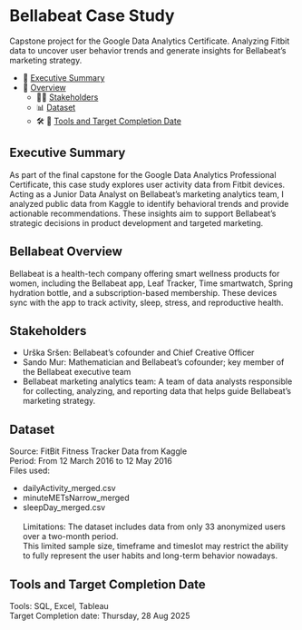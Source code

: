 # Bellabeat Case Study
Capstone project for the Google Data Analytics Certificate. Analyzing Fitbit data to uncover user behavior trends and generate insights for Bellabeat’s marketing strategy.

- 🎯 [Executive Summary](#Executive-Summary)
- 🌿 [Overview](#Bellabeat-Overview)
  - 🧑‍💼 [Stakeholders](#Stakeholders)
  - 📊 [Dataset](#Dataset)
  - 🛠️ 📅 [Tools and Target Completion Date](#Tools-and-Target-Completion-Date)
  

## Executive Summary
As part of the final capstone for the Google Data Analytics Professional Certificate, this case study explores user activity data from Fitbit devices. Acting as a Junior Data Analyst on Bellabeat’s marketing analytics team, I analyzed public data from Kaggle to identify behavioral trends and provide actionable recommendations. These insights aim to support Bellabeat’s strategic decisions in product development and targeted marketing.

## Bellabeat Overview
Bellabeat is a health-tech company offering smart wellness products for women, including the Bellabeat app, Leaf Tracker, Time smartwatch, Spring hydration bottle, and a subscription-based membership. These devices sync with the app to track activity, sleep, stress, and reproductive health.

## Stakeholders
- Urška Sršen: Bellabeat’s cofounder and Chief Creative Officer 
- Sando Mur: Mathematician and Bellabeat’s cofounder; key member of the Bellabeat executive team 
- Bellabeat marketing analytics team: A team of data analysts responsible for collecting, analyzing, and reporting data that helps guide Bellabeat’s marketing strategy. 

## Dataset
Source: FitBit Fitness Tracker Data from Kaggle\
Period: From 12 March 2016 to 12 May 2016\
Files used:
- dailyActivity_merged.csv
- minuteMETsNarrow_merged
- sleepDay_merged.csv\
  \
Limitations: The dataset includes data from only 33 anonymized users over a two-month period. \
This limited sample size, timeframe and timeslot may restrict the ability to fully represent the user habits and long-term behavior nowadays. 


## Tools and Target Completion Date
Tools: SQL, Excel, Tableau\
Target Completion date: Thursday, 28 Aug 2025





